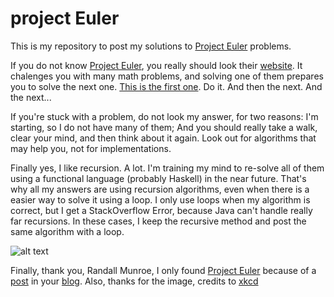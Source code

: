 # project Euler

This is my repository to post my solutions to [Project Euler](http://projecteuler.net) problems.

If you do not know [Project Euler](http://projecteuler.net), you really should look their [website](http://projecteuler.net). 
It chalenges you with many math problems, and solving one of them prepares you to solve the next one. 
[This is the first one](https://projecteuler.net/problem=1). Do it. And then the next. And the next...

If you're stuck with a problem, do not look my answer, for two reasons: I'm starting, so I do not have many of them; 
And you should really take a walk, clear your mind, and then think about it again. 
Look out for algorithms that may help you, not for implementations. 

Finally yes, I like recursion. A lot. 
I'm training my mind to re-solve all of them using a functional language (probably Haskell) in the near future.
That's why all my answers are using recursion algorithms, even when there is a easier way to solve it using a loop. 
I only use loops when my algorithm is correct, but I get a StackOverflow Error, because Java can't handle really far recursions.
In these cases, I keep the recursive method and post the same algorithm with a loop.

![alt text](http://imgs.xkcd.com/comics/functional.png "Functional programming combines the flexibility and power of abstract mathematics with the intuitive clarity of abstract mathematics.")

Finally, thank you, Randall Munroe, I only found [Project Euler](http://projecteuler.net) because of a [post](http://blog.xkcd.com/2008/08/22/pi-con-math-gender-glaubama/) in your [blog](http://blog.xkcd.com/). 
Also, thanks for the image, credits to [xkcd](https://xkcd.com/)
